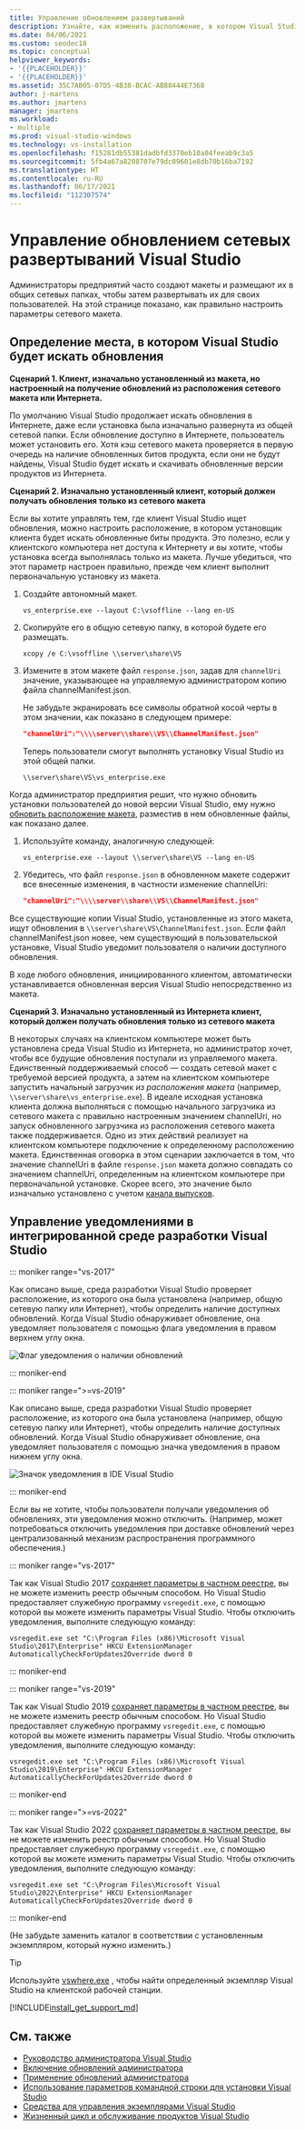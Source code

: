 ```yaml
---
title: Управление обновлением развертываний
description: Узнайте, как изменить расположение, в котором Visual Studio ищет обновления при установке из сети.
ms.date: 04/06/2021
ms.custom: seodec18
ms.topic: conceptual
helpviewer_keywords:
- '{{PLACEHOLDER}}'
- '{{PLACEHOLDER}}'
ms.assetid: 35C7AB05-07D5-4B38-BCAC-AB88444E7368
author: j-martens
ms.author: jmartens
manager: jmartens
ms.workload:
- multiple
ms.prod: visual-studio-windows
ms.technology: vs-installation
ms.openlocfilehash: f15281db55381dadbfd3370eb10a04feeab9c3a5
ms.sourcegitcommit: 5fb4a67a8208707e79dc09601e8db70b16ba7192
ms.translationtype: HT
ms.contentlocale: ru-RU
ms.lasthandoff: 06/17/2021
ms.locfileid: "112307574"
---
```

# <a name="control-updates-to-network-based-visual-studio-deployments"></a>Управление обновлением сетевых развертываний Visual Studio

Администраторы предприятий часто создают макеты и размещают их в общих сетевых папках, чтобы затем развертывать их для своих пользователей. На этой странице показано, как правильно настроить параметры сетевого макета.

## <a name="controlling-where-visual-studio-looks-for-updates"></a>Определение места, в котором Visual Studio будет искать обновления

**Сценарий 1. Клиент, изначально установленный из макета, но настроенный на получение обновлений из расположения сетевого макета или Интернета.**

По умолчанию Visual Studio продолжает искать обновления в Интернете, даже если установка была изначально развернута из общей сетевой папки. Если обновление доступно в Интернете, пользователь может установить его. Хотя кэш сетевого макета проверяется в первую очередь на наличие обновленных битов продукта, если они не будут найдены, Visual Studio будет искать и скачивать обновленные версии продуктов из Интернета.

**Сценарий 2. Изначально установленный клиент, который должен получать обновления только из сетевого макета**

Если вы хотите управлять тем, где клиент Visual Studio ищет обновления, можно настроить расположение, в котором установщик клиента будет искать обновленные биты продукта. Это полезно, если у клиентского компьютера нет доступа к Интернету и вы хотите, чтобы установка всегда выполнялась только из макета. Лучше убедиться, что этот параметр настроен правильно, прежде чем клиент выполнит первоначальную установку из макета.

1. Создайте автономный макет.

   ```shell
   vs_enterprise.exe --layout C:\vsoffline --lang en-US
   ```

2. Скопируйте его в общую сетевую папку, в которой будете его размещать.

   ```shell
   xcopy /e C:\vsoffline \\server\share\VS
   ```

3. Измените в этом макете файл `response.json`, задав для `channelUri` значение, указывающее на управляемую администратором копию файла channelManifest.json.

   Не забудьте экранировать все символы обратной косой черты в этом значении, как показано в следующем примере:

   ```json
   "channelUri":"\\\\server\\share\\VS\\ChannelManifest.json"
   ```

   Теперь пользователи смогут выполнять установку Visual Studio из этой общей папки.

   ```shell
   \\server\share\VS\vs_enterprise.exe
   ```

Когда администратор предприятия решит, что нужно обновить установки пользователей до новой версии Visual Studio, ему нужно [обновить расположение макета](update-a-network-installation-of-visual-studio.md), разместив в нем обновленные файлы, как показано далее.

1. Используйте команду, аналогичную следующей:

   ```shell
   vs_enterprise.exe --layout \\server\share\VS --lang en-US
   ```

2. Убедитесь, что файл `response.json` в обновленном макете содержит все внесенные изменения, в частности изменение channelUri:

   ```json
   "channelUri":"\\\\server\\share\\VS\\ChannelManifest.json"
   ```

Все существующие копии Visual Studio, установленные из этого макета, ищут обновления в `\\server\share\VS\ChannelManifest.json`. Если файл channelManifest.json новее, чем существующий в пользовательской установке, Visual Studio уведомит пользователя о наличии доступного обновления.

В ходе любого обновления, инициированного клиентом, автоматически устанавливается обновленная версия Visual Studio непосредственно из макета.

**Сценарий 3. Изначально установленный из Интернета клиент, который должен получать обновления только из сетевого макета**

В некоторых случаях на клиентском компьютере может быть установлена среда Visual Studio из Интернета, но администратор хочет, чтобы все будущие обновления поступали из управляемого макета. Единственный поддерживаемый способ — создать сетевой макет с требуемой версией продукта, а затем на клиентском компьютере запустить начальный загрузчик _из расположения макета_ (например, `\\server\share\vs_enterprise.exe`). В идеале исходная установка клиента должна выполняться с помощью начального загрузчика из сетевого макета с правильно настроенным значением channelUri, но запуск обновленного загрузчика из расположения сетевого макета также поддерживается. Одно из этих действий реализует на клиентском компьютере подключение к определенному расположению макета. Единственная оговорка в этом сценарии заключается в том, что значение channelUri в файле `response.json` макета должно совпадать со значением channelUri, определенным на клиентском компьютере при первоначальной установке. Скорее всего, это значение было изначально установлено с учетом [канала выпусков](https://aka.ms/vs/16/release/channel).

## <a name="controlling-notifications-in-the-visual-studio-ide"></a>Управление уведомлениями в интегрированной среде разработки Visual Studio

::: moniker range="vs-2017"

Как описано выше, среда разработки Visual Studio проверяет расположение, из которого она была установлена (например, общую сетевую папку или Интернет), чтобы определить наличие доступных обновлений. Когда Visual Studio обнаруживает обновление, она уведомляет пользователя с помощью флага уведомления в правом верхнем углу окна.

   ![Флаг уведомления о наличии обновлений](media/notification-flag.png)

::: moniker-end

::: moniker range=">=vs-2019"

Как описано выше, среда разработки Visual Studio проверяет расположение, из которого она была установлена (например, общую сетевую папку или Интернет), чтобы определить наличие доступных обновлений. Когда Visual Studio обнаруживает обновление, она уведомляет пользователя с помощью значка уведомления в правом нижнем углу окна.

   ![Значок уведомления в IDE Visual Studio](media/vs-2019/notification-bar.png "Значок уведомления в IDE Visual Studio")

::: moniker-end

Если вы не хотите, чтобы пользователи получали уведомления об обновлениях, эти уведомления можно отключить. (Например, может потребоваться отключить уведомления при доставке обновлений через централизованный механизм распространения программного обеспечения.)

::: moniker range="vs-2017"

Так как Visual Studio 2017 [сохраняет параметры в частном реестре](tools-for-managing-visual-studio-instances.md#editing-the-registry-for-a-visual-studio-instance), вы не можете изменить реестр обычным способом. Но Visual Studio предоставляет служебную программу `vsregedit.exe`, с помощью которой вы можете изменить параметры Visual Studio. Чтобы отключить уведомления, выполните следующую команду:

```shell
vsregedit.exe set "C:\Program Files (x86)\Microsoft Visual Studio\2017\Enterprise" HKCU ExtensionManager AutomaticallyCheckForUpdates2Override dword 0
```

::: moniker-end

::: moniker range="vs-2019"

Так как Visual Studio 2019 [сохраняет параметры в частном реестре](tools-for-managing-visual-studio-instances.md#editing-the-registry-for-a-visual-studio-instance), вы не можете изменить реестр обычным способом. Но Visual Studio предоставляет служебную программу `vsregedit.exe`, с помощью которой вы можете изменить параметры Visual Studio. Чтобы отключить уведомления, выполните следующую команду:

```shell
vsregedit.exe set "C:\Program Files (x86)\Microsoft Visual Studio\2019\Enterprise" HKCU ExtensionManager AutomaticallyCheckForUpdates2Override dword 0
```

::: moniker-end

::: moniker range=">=vs-2022"

Так как Visual Studio 2022 [сохраняет параметры в частном реестре](tools-for-managing-visual-studio-instances.md#editing-the-registry-for-a-visual-studio-instance), вы не можете изменить реестр обычным способом. Но Visual Studio предоставляет служебную программу `vsregedit.exe`, с помощью которой вы можете изменить параметры Visual Studio. Чтобы отключить уведомления, выполните следующую команду:

```shell
vsregedit.exe set "C:\Program Files\Microsoft Visual Studio\2022\Enterprise" HKCU ExtensionManager AutomaticallyCheckForUpdates2Override dword 0
```

::: moniker-end

(Не забудьте заменить каталог в соответствии с установленным экземпляром, который нужно изменить.)

> [!TIP]
> Используйте [vswhere.exe](tools-for-managing-visual-studio-instances.md#detecting-existing-visual-studio-instances) , чтобы найти определенный экземпляр Visual Studio на клиентской рабочей станции.

[!INCLUDE[install_get_support_md](includes/install_get_support_md.md)]

## <a name="see-also"></a>См. также

* [Руководство администратора Visual Studio](visual-studio-administrator-guide.md)
* [Включение обновлений администратора](enabling-administrator-updates.md)
* [Применение обновлений администратора](applying-administrator-updates.md)
* [Использование параметров командной строки для установки Visual Studio](use-command-line-parameters-to-install-visual-studio.md)
* [Средства для управления экземплярами Visual Studio](tools-for-managing-visual-studio-instances.md)
* [Жизненный цикл и обслуживание продуктов Visual Studio](/visualstudio/releases/2019/servicing/)
